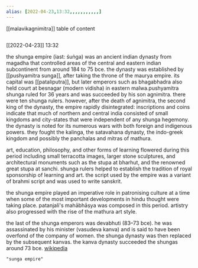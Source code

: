 ```yaml
---
alias: [2022-04-23,13:32,,,,,,,,,,,]
---
```

[[malavikagnimitra]]
table of content
```toc
```

[[2022-04-23]] 13:32

the shunga empire (iast: śuṅga) was an ancient indian dynasty from magadha that controlled areas of the central and eastern indian subcontinent from around 184 to 75 bce. the dynasty was established by [[pushyamitra sunga]], after taking the throne of the maurya empire. its capital was [[pataliputra]], but later emperors such as bhagabhadra also held court at besnagar (modern vidisha) in eastern malwa.pushyamitra shunga ruled for 36 years and was succeeded by his son agnimitra. there were ten shunga rulers. however, after the death of agnimitra, the second king of the dynasty, the empire rapidly disintegrated: inscriptions and coins indicate that much of northern and central india consisted of small kingdoms and city-states that were independent of any shunga hegemony. the dynasty is noted for its numerous wars with both foreign and indigenous powers. they fought the kalinga, the satavahana dynasty, the indo-greek kingdom and possibly the panchalas and mitras of mathura.

art, education, philosophy, and other forms of learning flowered during this period including small terracotta images, larger stone sculptures, and architectural monuments such as the stupa at bharhut, and the renowned great stupa at sanchi. shunga rulers helped to establish the tradition of royal sponsorship of learning and art. the script used by the empire was a variant of brahmi script and was used to write sanskrit.

the shunga empire played an imperative role in patronising culture at a time when some of the most important developments in hindu thought were taking place. patanjali's mahābhāṣya was composed in this period. artistry also progressed with the rise of the mathura art style.

the last of the shunga emperors was devabhuti (83–73 bce). he was assassinated by his minister (vasudeva kanva) and is said to have been overfond of the company of women. the shunga dynasty was then replaced by the subsequent kanvas. the kanva dynasty succeeded the shungas around 73 bce.
[wikipedia](https://en.wikipedia.org/wiki/shunga%20empire)
```query
"sunga empire"
```
